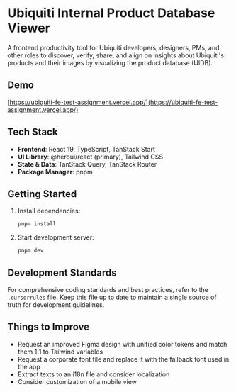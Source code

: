 # Ubiquiti Internal Product Database Viewer

A frontend productivity tool for Ubiquiti developers, designers, PMs, and other roles to discover, verify, share, and align on insights about Ubiquiti's products and their images by visualizing the product database (UIDB).

## Demo

[https://ubiquiti-fe-test-assignment.vercel.app/](https://ubiquiti-fe-test-assignment.vercel.app/)

## Tech Stack

- **Frontend**: React 19, TypeScript, TanStack Start
- **UI Library**: @heroui/react (primary), Tailwind CSS
- **State & Data**: TanStack Query, TanStack Router
- **Package Manager**: pnpm

## Getting Started

1. Install dependencies:

   ```bash
   pnpm install
   ```

2. Start development server:

   ```bash
   pnpm dev
   ```

## Development Standards

For comprehensive coding standards and best practices, refer to the `.cursorrules` file. Keep this file up to date to maintain a single source of truth for development guidelines.

## Things to Improve

- Request an improved Figma design with unified color tokens and match them 1:1 to Tailwind variables
- Request a corporate font file and replace it with the fallback font used in the app
- Extract texts to an i18n file and consider localization
- Consider customization of a mobile view
